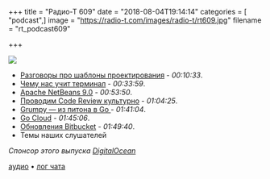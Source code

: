 +++
title = "Радио-Т 609"
date = "2018-08-04T19:14:14"
categories = [ "podcast",]
image = "https://radio-t.com/images/radio-t/rt609.jpg"
filename = "rt_podcast609"

+++

![](https://radio-t.com/images/radio-t/rt609.jpg)

- [Разговоры про шаблоны проектирования](https://dev.to/powerwebdev/an-introduction-to-the-concept-of-design-patterns-o29) - *00:10:33*.
- [Чему нас учит терминал](https://brandur.org/interfaces) - *00:33:59*.
- [Apache NetBeans 9.0](https://sdtimes.com/java/apache-netbeans-incubating-9-0-is-now-available/) - *00:53:50*.
- [Проводим Code Review культурно](https://blog.plaid.com/building-an-inclusive-code-review-culture/) - *01:04:25*.
- [Grumpy — из питона в Go ](https://github.com/grumpyhome/grumpy/blob/master/README.md) - *01:41:04*.
- [Go Cloud](https://blog.golang.org/go-cloud) - *01:45:06*.
- [Обновления Bitbucket](https://blog.bitbucket.org/2018/07/19/13-new-bitbucket-cloud-features/) - *01:49:40*.
- Темы наших слушателей

*Спонсор этого выпуска [DigitalOcean](https://www.digitalocean.com)*


[аудио](http://cdn.radio-t.com/rt_podcast609.mp3) • [лог чата](http://chat.radio-t.com/logs/radio-t-609.html)
<audio src="http://cdn.radio-t.com/rt_podcast609.mp3" preload="none"></audio>
